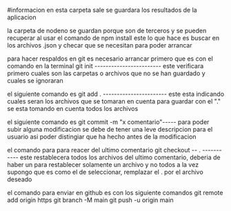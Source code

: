 #informacion
en esta carpeta sale se guardara los resultados de la aplicacion

la carpeta de nodeno se guardan porque son de terceros y se pueden recuperar al usar el comando de npm install 
este lo que hace es buscar en los archivos .json y checar que se necesitan para poder arrancar 


para hacer respaldos en git es necesario arrancar primero que es con el comando en la terminal
git init ------------------------
este verificara primero cuales son las carpetas o archivos que no se han guardado y cuales se 
ignoraran 

el siguiente comando es 
git add . -----------------------
este esta indicando cuales seran los archivos que se tomaran en cuenta para guardar con el "."
se esta tomando en cuenta todos los archivos 

el siguiente comando es 
git commit -m "x comentario"-----
para poder subir alguna modificacion se debe de tener una leve descripcion para el usuario 
asi poder distingiar que ha hecho antes de la modificacion


el comando para para reacer del ultimo comentario
git checkout -- .     -----------
este restablecera todos los archivos del ultimo comentario, deberia de haber un para restablecer solamente un archivo y no todos a la vez
supongo que es como el de seleccionar, remplazar el . por el archivo deseado

el comando para enviar en github es con los siguiente comandos
git remote add origin https
git branch -M main
git push -u origin main